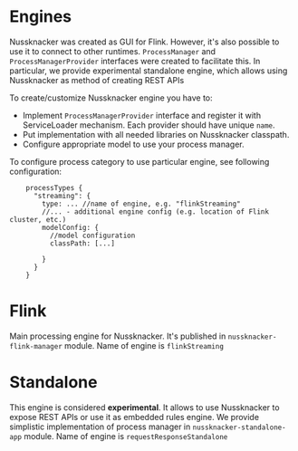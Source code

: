 Engines
=======
Nussknacker was created as GUI for Flink. However, it's also possible to use it to connect to other runtimes. 
```ProcessManager``` and ```ProcessManagerProvider``` interfaces were created to facilitate this. 
In particular, we provide experimental standalone engine, which allows using Nussknacker as method of creating REST APIs

To create/customize Nussknacker engine you have to:
- Implement ```ProcessManagerProvider``` interface and register it with ServiceLoader mechanism. 
    Each provider should have unique ```name```.
- Put implementation with all needed libraries on Nussknacker classpath. 
- Configure appropriate model to use your process manager.

To configure process category to use particular engine, see following configuration:
```
    processTypes {
      "streaming": {
        type: ... //name of engine, e.g. "flinkStreaming"
        //... - additional engine config (e.g. location of Flink cluster, etc.)
        modelConfig: {
          //model configuration
          classPath: [...]
          
        }
      }
    }
```

Flink
=====
Main processing engine for Nussknacker. It's published in ```nussknacker-flink-manager``` module.
Name of engine is ```flinkStreaming```

Standalone
==========

This engine is considered **experimental**. It allows to use Nussknacker to expose REST APIs or use it as
embedded rules engine. We provide simplistic implementation of process manager in ```nussknacker-standalone-app```
module. Name of engine is ```requestResponseStandalone``` 

